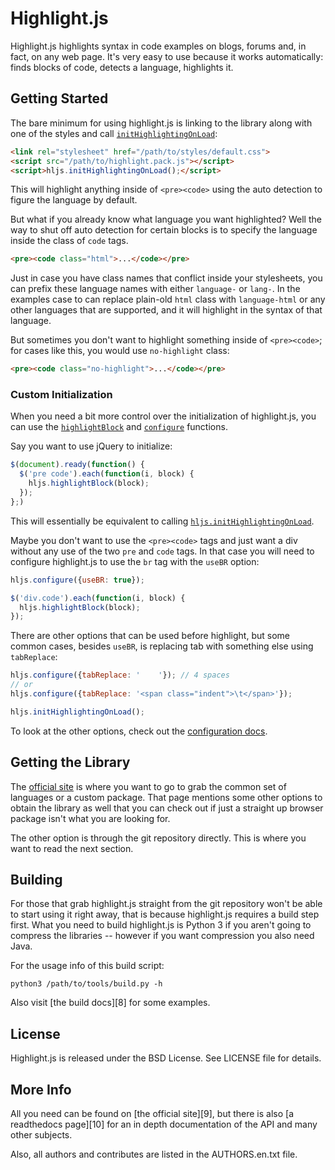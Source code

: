 # Highlight.js

Highlight.js highlights syntax in code examples on blogs, forums and,
in fact, on any web page. It's very easy to use because it works
automatically: finds blocks of code, detects a language, highlights it.

## Getting Started

The bare minimum for using highlight.js is linking to the library along
with one of the styles and call [`initHighlightingOnLoad`][1]:

```html
<link rel="stylesheet" href="/path/to/styles/default.css">
<script src="/path/to/highlight.pack.js"></script>
<script>hljs.initHighlightingOnLoad();</script>
```

This will highlight anything inside of `<pre><code>` using the auto
detection to figure the language by default.

But what if you already know what language you want highlighted? Well
the way to shut off auto detection for certain blocks is to specify the
language inside the class of `code` tags.

```html
<pre><code class="html">...</code></pre>
```

Just in case you have class names that conflict inside your stylesheets,
you can prefix these language names with either `language-` or `lang-`.
In the examples case to can replace plain-old `html` class with
`language-html` or any other languages that are supported, and it will
highlight in the syntax of that language.

But sometimes you don't want to highlight something inside of
`<pre><code>`; for cases like this, you would use `no-highlight` class:

```html
<pre><code class="no-highlight">...</code></pre>
```

### Custom Initialization

When you need a bit more control over the initialization of
highlight.js, you can use the [`highlightBlock`][2] and [`configure`][3]
functions.

Say you want to use jQuery to initialize:

```javascript
$(document).ready(function() {
  $('pre code').each(function(i, block) {
    hljs.highlightBlock(block);
  });
};)
```

This will essentially be equivalent to calling
[`hljs.initHighlightingOnLoad`][1].

Maybe you don't want to use the `<pre><code>` tags and just want a div
without any use of the two `pre` and `code` tags. In that case you will
need to configure highlight.js to use the `br` tag with the `useBR`
option:

```javascript
hljs.configure({useBR: true});

$('div.code').each(function(i, block) {
  hljs.highlightBlock(block);
});
```

There are other options that can be used before highlight, but some
common cases, besides `useBR`, is replacing tab with something else
using `tabReplace`:

```javascript
hljs.configure({tabReplace: '    '}); // 4 spaces
// or
hljs.configure({tabReplace: '<span class="indent">\t</span>'});

hljs.initHighlightingOnLoad();
```

To look at the other options, check out the [configuration docs][3].

## Getting the Library

The [official site][4] is where you want to go to grab the common set of
languages or a custom package. That page mentions some other options to
obtain the library as well that you can check out if just a straight up
browser package isn't what you are looking for.

The other option is through the git repository directly. This is where
you want to read the next section.

## Building

For those that grab highlight.js straight from the git repository won't
be able to start using it right away, that is because highlight.js
requires a build step first. What you need to build highlight.js is
Python 3 if you aren't going to compress the libraries -- however if you
want compression you also need Java.

For the usage info of this build script:

    python3 /path/to/tools/build.py -h

Also visit [the build docs][8] for some examples.

## License

Highlight.js is released under the BSD License. See LICENSE file for
details.

## More Info

All you need can be found on [the official site][9], but there is also
[a readthedocs page][10] for an in depth documentation of the API and
many other subjects.

Also, all authors and contributes are listed in the AUTHORS.en.txt file.

[1]: http://highlightjs.readthedocs.org/en/latest/api.html#inithighlightingonload
[2]: http://highlightjs.readthedocs.org/en/latest/api.html#highlightblock-block
[3]: http://highlightjs.readthedocs.org/en/latest/api.html#configure-options
[4]: http://highlightjs.org/download/
[5]: http://highlightjs.readthedocs.org/en/latest/building-testing.html
[6]: http://highlightjs.org/
[7]: http://highlightjs.readthedocs.org/
